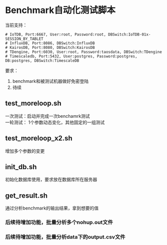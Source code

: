 # Benchmark自动化测试脚本
当前支持：
```
# IoTDB, Port:6667, User:root, Password:root, DBSwitch:IoTDB-01x-SESSION_BY_TABLET
# InfluxDB, Port:8086, DBSwitch:InfluxDB
# KairosDB, Port:8080, DBSwitch:KairosDB
# TDengine, Port:6030, User:root, Password:taosdata, DBSwitch:TDengine
# Timescaledb, Port:5432, User:postgres, Password:postgres, DB:postgres, DBSwitch:TimescaleDB
```
要求：
1. benchmark和被测试机器做好免密登陆
2. 待续



## test_moreloop.sh
一次测试：启动并完成一次benchamrk测试  
一轮测试： 1个参数动态变化，其他固定的一组测试  

## test_moreloop_x2.sh
增加多个参数的变更

## init_db.sh
初始化数据库使用，要求放在数据库所在服务器

## get_result.sh
通过分析benchmark的输出结果，拿到想要的值

### 后续待增加功能，批量分析多个nohup.out文件

### 后续待增加功能，批量分析data下的output.csv文件

